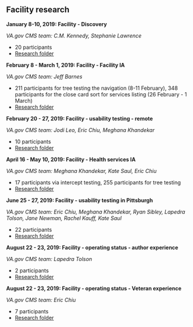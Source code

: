 ## Facility research

**January 8-10, 2019: Facility - Discovery**

_VA.gov CMS team: C.M. Kennedy, Stephanie Lawrence_

* 20 participants
* [Research folder](X)

**February 8 - March 1, 2019: Facility - Facility IA**

_VA.gov CMS team: Jeff Barnes_

* 211 participants for tree testing the navigation (8-11 February), 348 participants for the close card sort for services listing (26 February - 1 March)
* [Research folder](X)

**February 20 - 27, 2019: Facility - usability testing - remote**

_VA.gov CMS team: Jodi Leo, Eric Chiu, Meghana Khandekar_

* 10 participants
* [Research folder](X)

**April 16 - May 10, 2019: Facility - Health services IA**

_VA.gov CMS team: Meghana Khandekar, Kate Saul, Eric Chiu_

* 17 participants via intercept testing, 255 participants for tree testing 
* [Research folder](X)

**June 25 - 27, 2019: Facility - usability testing in Pittsburgh**

_VA.gov CMS team: Eric Chiu, Meghana Khandekar, Ryan Sibley, Lapedra Tolson, Jane Newman, Rachel Kauff, Kate Saul_

* 22 participants 
* [Research folder](X)

**August 22 - 23, 2019: Facility - operating status - author experience**

_VA.gov CMS team: Lapedra Tolson_

* 2 participants 
* [Research folder](X)

**August 22 - 23, 2019: Facility - operating status - Veteran experience**

_VA.gov CMS team: Eric Chiu_

* 7 participants 
* [Research folder](X)

